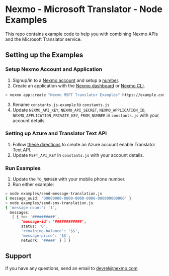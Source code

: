 # Nexmo - Microsoft Translator - Node Examples

This repo contains example code to help you with combining Nexmo APIs and the Microsoft Translator service.

## Setting up the Examples

### Setup Nexmo Account and Application

1. Signup/in to a [Nexmo account](https://dashboard.nexmo.com/sign-up) and setup a [number](https://dashboard.nexmo.com/your-numbers).
2. Create an application with the [Nexmo dashboard](https://dashboard.nexmo.com/voice/your-applications) or [Nexmo CLI](https://github.com/Nexmo/nexmo-cli).
```sh
> nexmo app:create "Nexmo MSFT Translator Examples" https://example.com/answer https://example.com/event --keyfile=private.key
```
3. Rename `constants.js-example` to `constants.js`
4. Update `NEXMO_API_KEY`, `NEXMO_API_SECRET`, `NEXMO_APPLICATION_ID`, `NEXMO_APPLICATION_PRIVATE_KEY`, `FROM_NUMBER` in `constants.js` with your account details.

### Setting up Azure and Translator Text API

1. Follow [these directions](https://docs.microsoft.com/en-us/azure/cognitive-services/translator/translator-text-how-to-signup) to create an Azure account enable Translator Text API.
2. Update `MSFT_API_KEY` in `constants.js` with your account details.

### Run Examples

1. Update the `TO_NUMBER` with your mobile phone number.
2. Run either example:

```sh
> node examples/send-message-translation.js
{ message_uuid: '00000000-0000-0000-0000-000000000000' }
> node examples/send-sms-translation.js
{ 'message-count': '1',
  messages:
   [ { to: '##########',
       'message-id': '############',
       status: '0',
       'remaining-balance': '$$',
       'message-price': '$$',
       network: '#####' } ] }
```

## Support
If you have any questions, send an email to devrel@nexmo.com.